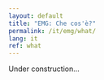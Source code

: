 ```yaml
---
layout: default
title: "EMG: Che cos'è?"
permalink: /it/emg/what/
lang: it
ref: what
---
```


Under construction...